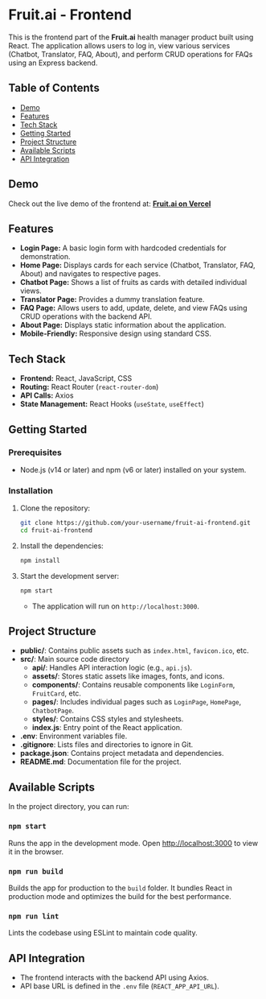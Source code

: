 # Fruit.ai - Frontend

This is the frontend part of the **Fruit.ai** health manager product built using React. The application allows users to log in, view various services (Chatbot, Translator, FAQ, About), and perform CRUD operations for FAQs using an Express backend.

## Table of Contents

- [Demo](#demo)
- [Features](#features)
- [Tech Stack](#tech-stack)
- [Getting Started](#getting-started)
- [Project Structure](#project-structure)
- [Available Scripts](#available-scripts)
- [API Integration](#api-integration)

## Demo

Check out the live demo of the frontend at: [**Fruit.ai on Vercel**]("https://fruits-ai-fe.vercel.app/")

## Features

- **Login Page:** A basic login form with hardcoded credentials for demonstration.
- **Home Page:** Displays cards for each service (Chatbot, Translator, FAQ, About) and navigates to respective pages.
- **Chatbot Page:** Shows a list of fruits as cards with detailed individual views.
- **Translator Page:** Provides a dummy translation feature.
- **FAQ Page:** Allows users to add, update, delete, and view FAQs using CRUD operations with the backend API.
- **About Page:** Displays static information about the application.
- **Mobile-Friendly:** Responsive design using standard CSS.

## Tech Stack

- **Frontend:** React, JavaScript, CSS
- **Routing:** React Router (`react-router-dom`)
- **API Calls:** Axios
- **State Management:** React Hooks (`useState`, `useEffect`)

## Getting Started

### Prerequisites

- Node.js (v14 or later) and npm (v6 or later) installed on your system.

### Installation

1. Clone the repository:
   ```bash
   git clone https://github.com/your-username/fruit-ai-frontend.git
   cd fruit-ai-frontend
   ```
2. Install the dependencies:
   ```bash
   npm install
   ```
3. Start the development server:
   ```bash
   npm start
   ```
   - The application will run on `http://localhost:3000`.

## Project Structure

- **public/**: Contains public assets such as `index.html`, `favicon.ico`, etc.
- **src/**: Main source code directory
  - **api/**: Handles API interaction logic (e.g., `api.js`).
  - **assets/**: Stores static assets like images, fonts, and icons.
  - **components/**: Contains reusable components like `LoginForm`, `FruitCard`, etc.
  - **pages/**: Includes individual pages such as `LoginPage`, `HomePage`, `ChatbotPage`.
  - **styles/**: Contains CSS styles and stylesheets.
  - **index.js**: Entry point of the React application.
- **.env**: Environment variables file.
- **.gitignore**: Lists files and directories to ignore in Git.
- **package.json**: Contains project metadata and dependencies.
- **README.md**: Documentation file for the project.

## Available Scripts

In the project directory, you can run:

### `npm start`

Runs the app in the development mode. Open [http://localhost:3000](http://localhost:3000) to view it in the browser.

### `npm run build`

Builds the app for production to the `build` folder. It bundles React in production mode and optimizes the build for the best performance.

### `npm run lint`

Lints the codebase using ESLint to maintain code quality.

## API Integration

- The frontend interacts with the backend API using Axios.
- API base URL is defined in the `.env` file (`REACT_APP_API_URL`).

